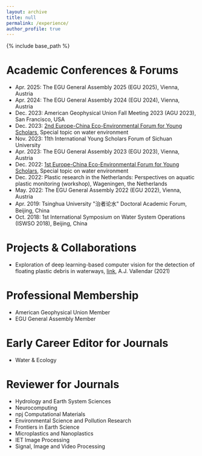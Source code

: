 ```yaml
---
layout: archive
title: null
permalink: /experience/
author_profile: true
---
```

{% include base_path %}
# Academic Conferences & Forums
- Apr. 2025: The EGU General Assembly 2025 (EGU 2025), Vienna, Austria
- Apr. 2024: The EGU General Assembly 2024 (EGU 2024), Vienna, Austria
- Dec. 2023: American Geophysical Union Fall Meeting 2023 (AGU 2023), San Francisco, USA
- Dec. 2023: [2nd Europe-China Eco-Environmental Forum for Young Scholars](https://eu-cnees.com/english), Special topic on water environment
- Nov. 2023: 11th International Young Scholars Forum of Sichuan University
- Apr. 2023: The EGU General Assembly 2023 (EGU 2023), Vienna, Austria
- Dec. 2022: [1st Europe-China Eco-Environmental Forum for Young Scholars](https://eu-cnees.com/english), Special topic on water environment
- Dec. 2022: Plastic research in the Netherlands: Perspectives on aquatic plastic monitoring (workshop), Wageningen, the Netherlands
- May. 2022: The EGU General Assembly 2022 (EGU 2022), Vienna, Austria
- Apr. 2019: Tsinghua University "治者论水" Doctoral Academic Forum, Beijing, China
- Oct. 2018: 1st International Symposium on Water System Operations (ISWSO 2018), Beijing, China

# Projects & Collaborations
- Exploration of deep learning-based computer vision for the detection of floating plastic debris in waterways, [link](https://resolver.tudelft.nl/uuid:70db8965-37c9-4d9d-9573-d4a28d1b64ef), A.J. Vallendar (2021)

# Professional Membership
- American Geophysical Union Member
- EGU General Assembly Member

# Early Career Editor for Journals 
- Water & Ecology

# Reviewer for Journals
- Hydrology and Earth System Sciences
- Neurocomputing
- npj Computational Materials
- Environmental Science and Pollution Research
- Frontiers in Earth Science
- Microplastics and Nanoplastics
- IET Image Processing
- Signal, Image and Video Processing

<!-- # Reviewer for Conferences -->


<!-- - Conference paper review: COTA -->



<!-- # Conference organization  -->


<!-- # Internship and project experience -->

